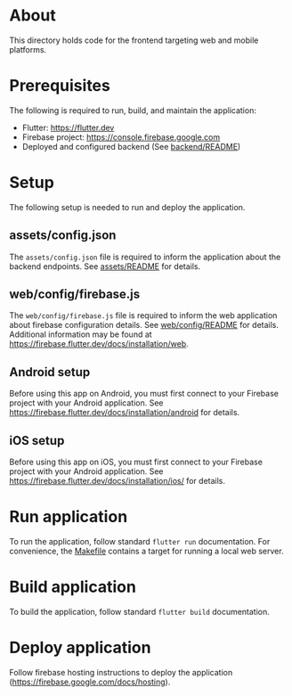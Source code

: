 # About

This directory holds code for the frontend targeting web and mobile platforms.

# Prerequisites

The following is required to run, build, and maintain the application:
- Flutter: https://flutter.dev
- Firebase project: https://console.firebase.google.com
- Deployed and configured backend (See [backend/README](../backend/README.md))

# Setup

The following setup is needed to run and deploy the application.

## assets/config.json

The `assets/config.json` file is required to inform the application about the backend endpoints.
See [assets/README](assets/README.md) for details.

## web/config/firebase.js

The `web/config/firebase.js` file is required to inform the web application about firebase 
configuration details.
See [web/config/README](web/config/README.md) for details.
Additional information may be found at https://firebase.flutter.dev/docs/installation/web.

## Android setup

Before using this app on Android, you must first connect to your Firebase project with your Android application.
See https://firebase.flutter.dev/docs/installation/android for details.

## iOS setup
Before using this app on iOS, you must first connect to your Firebase project with your Android application.
See https://firebase.flutter.dev/docs/installation/ios/ for details.

# Run application

To run the application, follow standard `flutter run` documentation.  For convenience, the [Makefile](Makefile)
contains a target for running a local web server.

# Build application

To build the application, follow standard `flutter build` documentation.

# Deploy application

Follow firebase hosting instructions to deploy the application (https://firebase.google.com/docs/hosting).
